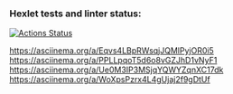 ### Hexlet tests and linter status:
[![Actions Status](https://github.com/Khabar7/python-project-lvl1/workflows/hexlet-check/badge.svg)](https://github.com/Khabar7/python-project-lvl1/actions)

https://asciinema.org/a/Eqvs4LBpRWsqjJQMlPyjOR0i5
https://asciinema.org/a/PPLLpqoT5d6o8vGZJhD1vNyF1
https://asciinema.org/a/Ue0M3IP3MSjqYQWYZqnXC17dk
https://asciinema.org/a/WoXpsPzrx4L4gUjaj2f9gDtUf